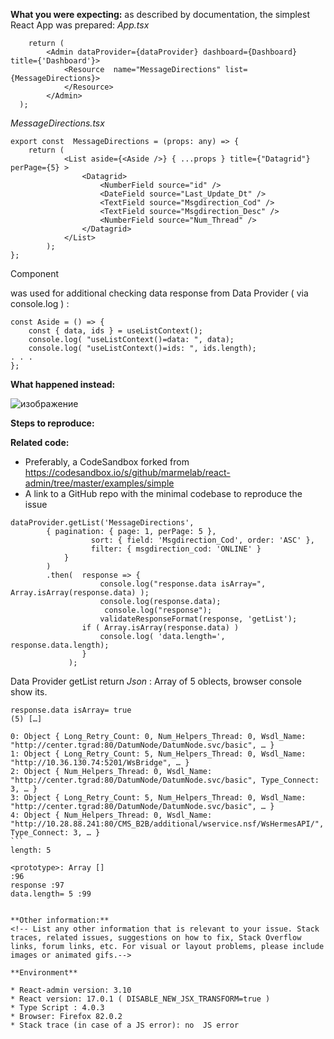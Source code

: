 **What you were expecting:**
as described  by documentation, the simplest React App was prepared:
*App.tsx*
```
    return (
        <Admin dataProvider={dataProvider} dashboard={Dashboard} title={'Dashboard'}>
            <Resource  name="MessageDirections" list={MessageDirections}>
            </Resource>
        </Admin>
  );
```
*MessageDirections.tsx*
```
export const  MessageDirections = (props: any) => {
    return (
            <List aside={<Aside />} { ...props } title={"Datagrid"} perPage={5} >
                <Datagrid>
                    <NumberField source="id" />
                    <DateField source="Last_Update_Dt" />
                    <TextField source="Msgdirection_Cod" />
                    <TextField source="Msgdirection_Desc" />
                    <NumberField source="Num_Thread" />
                </Datagrid>
            </List>
        );
};
```
Component *<Aside/>* was used for additional checking data response from  Data Provider ( via console.log ) :
```
const Aside = () => {
    const { data, ids } = useListContext();
    console.log( "useListContext()=data: ", data);
    console.log( "useListContext()=ids: ", ids.length);
. . .
};
```
**What happened instead:**

![изображение](https://user-images.githubusercontent.com/74334172/98886231-af58c900-24a4-11eb-987d-5377bc441ffd.png)


**Steps to reproduce:**
<!--  Please explain the steps required to duplicate the issue, especially if you are able to provide a sample application. -->

**Related code:**
<!-- If you are able to illustrate the bug or feature request with an example, please provide a sample application via one of the following means: -->

* Preferably, a CodeSandbox forked from https://codesandbox.io/s/github/marmelab/react-admin/tree/master/examples/simple
* A link to a GitHub repo with the minimal codebase to reproduce the issue


```
dataProvider.getList('MessageDirections',
        { pagination: { page: 1, perPage: 5 },
                  sort: { field: 'Msgdirection_Cod', order: 'ASC' },
                  filter: { msgdirection_cod: 'ONLINE' }
            }
        )
        .then(  response => {
                    console.log("response.data isArray=", Array.isArray(response.data) );
                    console.log(response.data);
                     console.log("response");
                    validateResponseFormat(response, 'getList');
                if ( Array.isArray(response.data) )
                    console.log( 'data.length=', response.data.length);
                }
             );
```
Data Provider getList return *Json* : Array of 5 oblects, browser console show its.
```
response.data isArray= true 
(5) […]
​
0: Object { Long_Retry_Count: 0, Num_Helpers_Thread: 0, Wsdl_Name: "http://center.tgrad:80/DatumNode/DatumNode.svc/basic", … }
​1: Object { Long_Retry_Count: 5, Num_Helpers_Thread: 0, Wsdl_Name: "http://10.36.130.74:5201/WsBridge", … }
​2: Object { Num_Helpers_Thread: 0, Wsdl_Name: "http://center.tgrad:80/DatumNode/DatumNode.svc/basic", Type_Connect: 3, … }
​3: Object { Long_Retry_Count: 5, Num_Helpers_Thread: 0, Wsdl_Name: "http://center.tgrad:80/DatumNode/DatumNode.svc/basic", … }
​4: Object { Num_Helpers_Thread: 0, Wsdl_Name: "http://10.28.88.241:80/CMS_B2B/additional/wservice.nsf/WsHermesAPI/", Type_Connect: 3, … }
​```
length: 5
​
<prototype>: Array []
:96
response :97
data.length= 5 :99


**Other information:**
<!-- List any other information that is relevant to your issue. Stack traces, related issues, suggestions on how to fix, Stack Overflow links, forum links, etc. For visual or layout problems, please include images or animated gifs.-->

**Environment**

* React-admin version: 3.10
* React version: 17.0.1 ( DISABLE_NEW_JSX_TRANSFORM=true )
* Type Script : 4.0.3
* Browser: Firefox 82.0.2
* Stack trace (in case of a JS error): no  JS error
